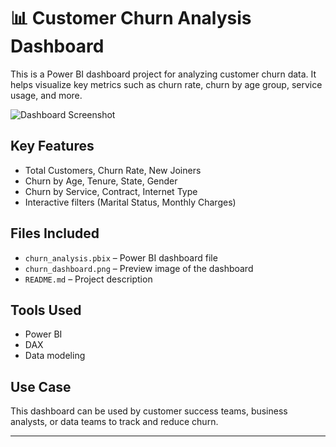 # 📊 Customer Churn Analysis Dashboard

This is a Power BI dashboard project for analyzing customer churn data. It helps visualize key metrics such as churn rate, churn by age group, service usage, and more.

![Dashboard Screenshot](churn_dashboard.png)

## Key Features

- Total Customers, Churn Rate, New Joiners
- Churn by Age, Tenure, State, Gender
- Churn by Service, Contract, Internet Type
- Interactive filters (Marital Status, Monthly Charges)

## Files Included

- `churn_analysis.pbix` – Power BI dashboard file
- `churn_dashboard.png` – Preview image of the dashboard
- `README.md` – Project description

## Tools Used

- Power BI
- DAX
- Data modeling

## Use Case

This dashboard can be used by customer success teams, business analysts, or data teams to track and reduce churn.

---


